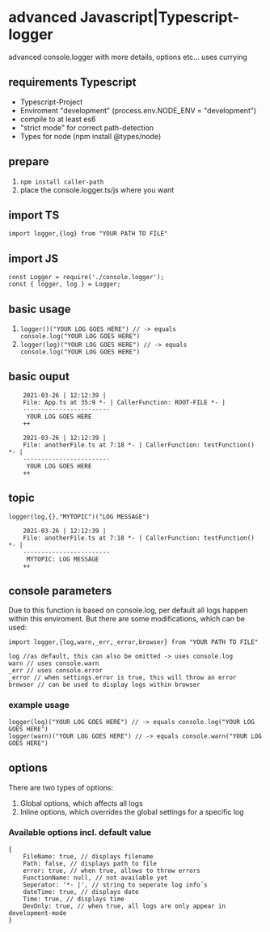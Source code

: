 # advanced Javascript|Typescript-logger
advanced console.logger with more details, options etc... uses currying

## requirements Typescript
- Typescript-Project
- Enviroment "development" (process.env.NODE_ENV = "development")
- compile to at least es6
- "strict mode" for correct path-detection
- Types for node (npm install @types/node)

## prepare
1. <code>npm install caller-path</code>
2. place the console.logger.ts/js where you want

## import TS
```
import logger,{log} from "YOUR PATH TO FILE"
```

## import JS
```
const Logger = require('./console.logger');
const { logger, log } = Logger;
```

## basic usage
1. <code>logger()("YOUR LOG GOES HERE") // -> equals console.log("YOUR LOG GOES HERE")</code>
2. <code>logger(log)("YOUR LOG GOES HERE") // -> equals console.log("YOUR LOG GOES HERE")</code>

## basic ouput
```
    2021-03-26 | 12:12:39 |
    File: App.ts at 35:9 *- | CallerFunction: ROOT-FILE *- |
    ------------------------
     YOUR LOG GOES HERE
    ++
```
```
    2021-03-26 | 12:12:39 |
    File: anotherFile.ts at 7:18 *- | CallerFunction: testFunction() *- |
    ------------------------
     YOUR LOG GOES HERE
    ++
```

## topic
<code>logger(log,{},"MYTOPIC")("LOG MESSAGE")</code>
```
    2021-03-26 | 12:12:39 |
    File: anotherFile.ts at 7:18 *- | CallerFunction: testFunction() *- |
    ------------------------
     MYTOPIC: LOG MESSAGE
    ++
```

## console parameters
Due to this function is based on console.log, per default all logs happen within this enviroment.
But there are some modifications, which can be used:
```
import logger,{log,warn,_err,_error,browser} from "YOUR PATH TO FILE"
```
```
log //as default, this can also be omitted -> uses console.log
warn // uses console.warn
_err // uses console.error
_error // when settings.error is true, this will throw an error
browser // can be used to display logs within browser
```
### example usage
```
logger(log)("YOUR LOG GOES HERE") // -> equals console.log("YOUR LOG GOES HERE")
logger(warn)("YOUR LOG GOES HERE") // -> equals console.warn("YOUR LOG GOES HERE")
```

## options
There are two types of options:
1. Global options, which affects all logs
2. Inline options, which overrides the global settings for a specific log

### Available options incl. default value
```
{
    FileName: true, // displays filename
    Path: false, // displays path to file
    error: true, // when true, allows to throw errors
    FunctionName: null, // not available yet
    Seperator: '*- |', // string to seperate log info´s
    dateTime: true, // displays date
    Time: true, // displays time
    DevOnly: true, // when true, all logs are only appear in development-mode
}
```



